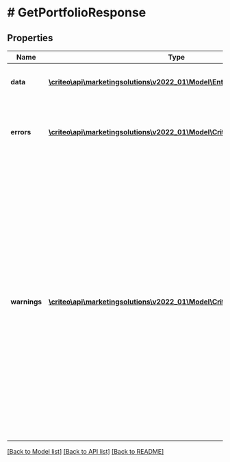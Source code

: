 # # GetPortfolioResponse

## Properties

Name | Type | Description | Notes
------------ | ------------- | ------------- | -------------
**data** | [**\criteo\api\marketingsolutions\v2022_01\Model\EntityOfPortfolioMessage[]**](EntityOfPortfolioMessage.md) | The response�s primary data | [optional]
**errors** | [**\criteo\api\marketingsolutions\v2022_01\Model\CriteoApiError[]**](CriteoApiError.md) | Error list returned by the Criteo API  For successful requests it is empty | [optional]
**warnings** | [**\criteo\api\marketingsolutions\v2022_01\Model\CriteoApiWarning[]**](CriteoApiWarning.md) | Warnings list returned by the Criteo API  In some situations the operations are successful but it may be useful to issue warnings to the API consumer.  For example the endpoint, entity or field is deprecated. Warnings are like compiler warnings, they indicate that problems may occur in the future. | [optional]

[[Back to Model list]](../../README.md#models) [[Back to API list]](../../README.md#endpoints) [[Back to README]](../../README.md)
